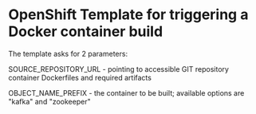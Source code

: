 # OpenShift Template for triggering a Docker container build

The template asks for 2 parameters:

  SOURCE_REPOSITORY_URL - pointing to accessible GIT repository container Dockerfiles and required artifacts
  
  OBJECT_NAME_PREFIX - the container to be built; available options are "kafka" and "zookeeper"
  